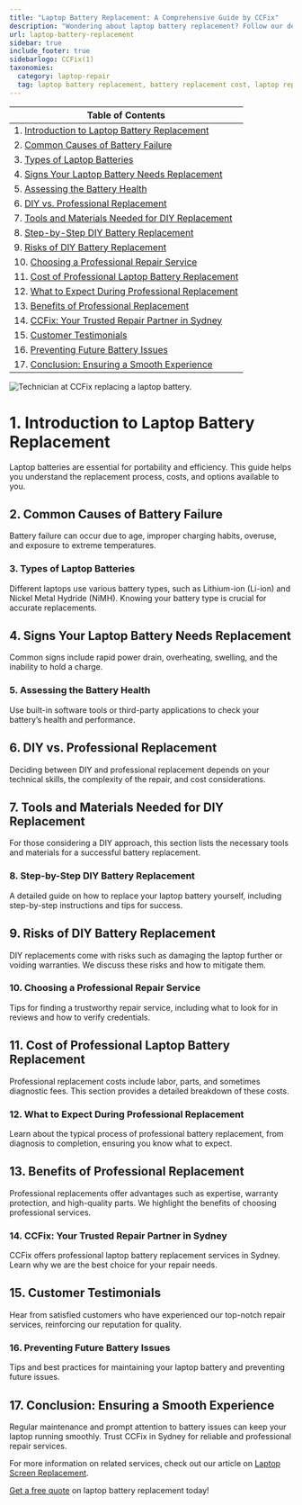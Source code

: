 ```yaml
---
title: "Laptop Battery Replacement: A Comprehensive Guide by CCFix"
description: "Wondering about laptop battery replacement? Follow our detailed guide to understand the process, costs, and options available. Visit CCFix in Sydney for professional assistance or get a free quote online!"
url: laptop-battery-replacement
sidebar: true
include_footer: true
sidebarlogo: CCFix(1)
taxonomies:
  category: laptop-repair
  tag: laptop battery replacement, battery replacement cost, laptop repair, Sydney
---
```


| **Table of Contents**                                               |
|---------------------------------------------------------------------|
| 1. [Introduction to Laptop Battery Replacement](#1-introduction-to-laptop-battery-replacement) |
| 2. [Common Causes of Battery Failure](#2-common-causes-of-battery-failure) |
| 3. [Types of Laptop Batteries](#3-types-of-laptop-batteries) |
| 4. [Signs Your Laptop Battery Needs Replacement](#4-signs-your-laptop-battery-needs-replacement) |
| 5. [Assessing the Battery Health](#5-assessing-the-battery-health) |
| 6. [DIY vs. Professional Replacement](#6-diy-vs-professional-replacement) |
| 7. [Tools and Materials Needed for DIY Replacement](#7-tools-and-materials-needed-for-diy-replacement) |
| 8. [Step-by-Step DIY Battery Replacement](#8-step-by-step-diy-battery-replacement) |
| 9. [Risks of DIY Battery Replacement](#9-risks-of-diy-battery-replacement) |
| 10. [Choosing a Professional Repair Service](#10-choosing-a-professional-repair-service) |
| 11. [Cost of Professional Laptop Battery Replacement](#11-cost-of-professional-laptop-battery-replacement) |
| 12. [What to Expect During Professional Replacement](#12-what-to-expect-during-professional-replacement) |
| 13. [Benefits of Professional Replacement](#13-benefits-of-professional-replacement) |
| 14. [CCFix: Your Trusted Repair Partner in Sydney](#14-ccfix-your-trusted-repair-partner-in-sydney) |
| 15. [Customer Testimonials](#15-customer-testimonials) |
| 16. [Preventing Future Battery Issues](#16-preventing-future-battery-issues) |
| 17. [Conclusion: Ensuring a Smooth Experience](#17-conclusion-ensuring-a-smooth-experience) |

![Technician at CCFix replacing a laptop battery.](/images/laptop-battery-replacement.webp "CCFix technician replacing a laptop battery, showcasing expert repair services in a professional environment.")


# **1. Introduction to Laptop Battery Replacement**
Laptop batteries are essential for portability and efficiency. This guide helps you understand the replacement process, costs, and options available to you.

## **2. Common Causes of Battery Failure**
Battery failure can occur due to age, improper charging habits, overuse, and exposure to extreme temperatures.

### **3. Types of Laptop Batteries**
Different laptops use various battery types, such as Lithium-ion (Li-ion) and Nickel Metal Hydride (NiMH). Knowing your battery type is crucial for accurate replacements.

## **4. Signs Your Laptop Battery Needs Replacement**
Common signs include rapid power drain, overheating, swelling, and the inability to hold a charge.

### **5. Assessing the Battery Health**
Use built-in software tools or third-party applications to check your battery’s health and performance.

## **6. DIY vs. Professional Replacement**
Deciding between DIY and professional replacement depends on your technical skills, the complexity of the repair, and cost considerations.

## **7. Tools and Materials Needed for DIY Replacement**
For those considering a DIY approach, this section lists the necessary tools and materials for a successful battery replacement.

### **8. Step-by-Step DIY Battery Replacement**
A detailed guide on how to replace your laptop battery yourself, including step-by-step instructions and tips for success.

## **9. Risks of DIY Battery Replacement**
DIY replacements come with risks such as damaging the laptop further or voiding warranties. We discuss these risks and how to mitigate them.

### **10. Choosing a Professional Repair Service**
Tips for finding a trustworthy repair service, including what to look for in reviews and how to verify credentials.

## **11. Cost of Professional Laptop Battery Replacement**
Professional replacement costs include labor, parts, and sometimes diagnostic fees. This section provides a detailed breakdown of these costs.

### **12. What to Expect During Professional Replacement**
Learn about the typical process of professional battery replacement, from diagnosis to completion, ensuring you know what to expect.

## **13. Benefits of Professional Replacement**
Professional replacements offer advantages such as expertise, warranty protection, and high-quality parts. We highlight the benefits of choosing professional services.

### **14. CCFix: Your Trusted Repair Partner in Sydney**
CCFix offers professional laptop battery replacement services in Sydney. Learn why we are the best choice for your repair needs.

## **15. Customer Testimonials**
Hear from satisfied customers who have experienced our top-notch repair services, reinforcing our reputation for quality.

### **16. Preventing Future Battery Issues**
Tips and best practices for maintaining your laptop battery and preventing future issues.

## **17. Conclusion: Ensuring a Smooth Experience**
Regular maintenance and prompt attention to battery issues can keep your laptop running smoothly. Trust CCFix in Sydney for reliable and professional repair services.


For more information on related services, check out our article on [Laptop Screen Replacement](https://ccfix.com.au/laptop-screen-replacement-austuralia).

[Get a free quote](https://form.jotform.com/241402975332857) on laptop battery replacement today!
